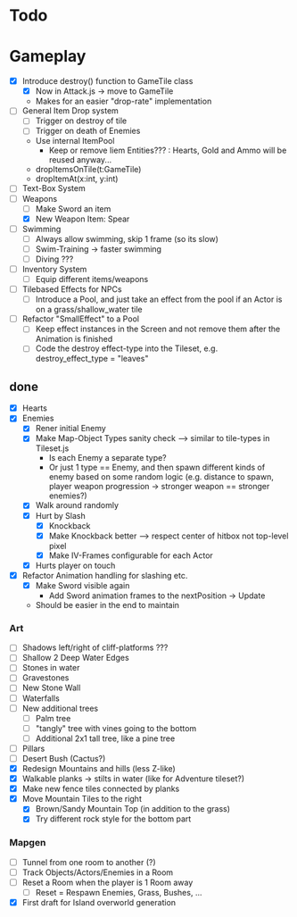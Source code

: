 # Todo

# Gameplay

* [x] Introduce destroy() function to GameTile class
  * [x] Now in Attack.js -> move to GameTile
  * Makes for an easier "drop-rate" implementation
* [ ] General Item Drop system
  * [ ] Trigger on destroy of tile
  * [ ] Trigger on death of Enemies
  * Use internal ItemPool
    * Keep or remove Iiem Entities??? : Hearts, Gold and Ammo will be reused anyway...
  * dropItemsOnTile(t:GameTile)
  * dropItemAt(x:int, y:int)
* [ ] Text-Box System
* [ ] Weapons
  * [ ] Make Sword an item
  * [x] New Weapon Item: Spear
* [ ] Swimming
  * [ ] Always allow swimming, skip 1 frame (so its slow)
  * [ ] Swim-Training -> faster swimming
  * [ ] Diving ???
* [ ] Inventory System
  * [ ] Equip different items/weapons
* [ ] Tilebased Effects for NPCs
  * [ ] Introduce a Pool, and just take an effect from the pool if an Actor is on a grass/shallow_water tile
* [ ] Refactor "SmallEffect" to a Pool
  * [ ] Keep effect instances in the Screen and not remove them after the Animation is finished
  * [ ] Code the destroy effect-type into the Tileset, e.g. destroy_effect_type = "leaves"

## done
* [x] Hearts
* [x] Enemies
  * [x] Rener initial Enemy
  * [x] Make Map-Object Types sanity check --> similar to tile-types in Tileset.js
    * Is each Enemy a separate type?
    * Or just 1 type == Enemy, and then spawn different kinds of enemy based on some random logic (e.g. distance to spawn, player weapon progression -> stronger weapon == stronger enemies?)
  * [x] Walk around randomly
  * [x] Hurt by Slash
    * [x] Knockback
    * [x] Make Knockback better --> respect center of hitbox not top-level pixel
    * [x] Make IV-Frames configurable for each Actor
  * [x] Hurts player on touch
* [x] Refactor Animation handling for slashing etc.
  * [x] Make Sword visible again
    * Add Sword animation frames to the nextPosition -> Update
  * Should be easier in the end to maintain

### Art

* [ ] Shadows left/right of cliff-platforms ???
* [ ] Shallow  2  Deep Water Edges
* [ ] Stones in water
* [ ] Gravestones
* [ ] New Stone Wall
* [ ] Waterfalls
* [ ] New additional trees
  * [ ] Palm tree
  * [ ] "tangly" tree with vines going to the bottom
  * [ ] Additional 2x1 tall tree, like a pine tree
* [ ] Pillars
* [ ] Desert Bush (Cactus?)
* [x] Redesign Mountains and hills (less Z-like)
* [x] Walkable planks -> stilts in water (like for Adventure tileset?)
* [x] Make new fence tiles connected by planks
* [x] Move Mountain Tiles to the right
  * [x] Brown/Sandy Mountain Top (in addition to the grass)
  * [x] Try different rock style for the bottom part

### Mapgen

* [ ] Tunnel from one room to another (?)
* [ ] Track Objects/Actors/Enemies in a Room
* [ ] Reset a Room when the player is 1 Room away
  * [ ] Reset = Respawn Enemies, Grass, Bushes, ...
* [x] First draft for Island overworld generation